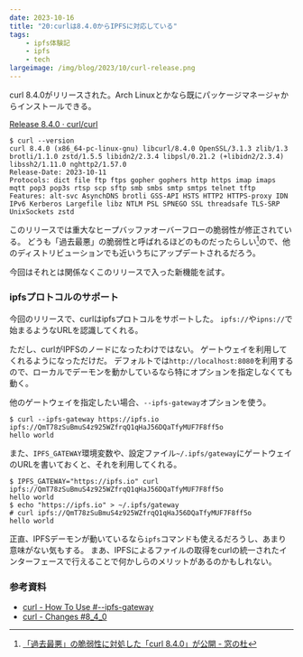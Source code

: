 ```yaml
---
date: 2023-10-16
title: "20:curlは8.4.0からIPFSに対応している"
tags:
    - ipfs体験記
    - ipfs
    - tech
largeimage: /img/blog/2023/10/curl-release.png
---
```


curl 8.4.0がリリースされた。Arch Linuxとかなら既にパッケージマネージャからインストールできる。

[Release 8.4.0 · curl/curl](https://github.com/curl/curl/releases/tag/curl-8_4_0)

```console
$ curl --version
curl 8.4.0 (x86_64-pc-linux-gnu) libcurl/8.4.0 OpenSSL/3.1.3 zlib/1.3 brotli/1.1.0 zstd/1.5.5 libidn2/2.3.4 libpsl/0.21.2 (+libidn2/2.3.4) libssh2/1.11.0 nghttp2/1.57.0
Release-Date: 2023-10-11
Protocols: dict file ftp ftps gopher gophers http https imap imaps mqtt pop3 pop3s rtsp scp sftp smb smbs smtp smtps telnet tftp
Features: alt-svc AsynchDNS brotli GSS-API HSTS HTTP2 HTTPS-proxy IDN IPv6 Kerberos Largefile libz NTLM PSL SPNEGO SSL threadsafe TLS-SRP UnixSockets zstd
```

このリリースでは重大なヒープバッファオーバーフローの脆弱性が修正されている。
どうも「過去最悪」の脆弱性と呼ばれるほどのものだったらしい[^impress]ので、他のディストリビューションでも近いうちにアップデートされるだろう。

[^impress]: [「過去最悪」の脆弱性に対処した「curl 8.4.0」が公開 - 窓の杜](https://forest.watch.impress.co.jp/docs/news/1538153.html)

今回はそれとは関係なくこのリリースで入った新機能を試す。

### ipfsプロトコルのサポート

今回のリリースで、curlはipfsプロトコルをサポートした。
`ipfs://`や`ipns://`で始まるようなURLを認識してくれる。

ただし、curlがIPFSのノードになったわけではない。
ゲートウェイを利用してくれるようになっただけだ。
デフォルトでは`http://localhost:8080`を利用するので、ローカルでデーモンを動かしているなら特にオプションを指定しなくても動く。

他のゲートウェイを指定したい場合、`--ipfs-gateway`オプションを使う。

```console
$ curl --ipfs-gateway https://ipfs.io ipfs://QmT78zSuBmuS4z925WZfrqQ1qHaJ56DQaTfyMUF7F8ff5o
hello world
```

また、`IPFS_GATEWAY`環境変数や、設定ファイル`~/.ipfs/gateway`にゲートウェイのURLを書いておくと、それを利用してくれる。

```console
$ IPFS_GATEWAY="https://ipfs.io" curl ipfs://QmT78zSuBmuS4z925WZfrqQ1qHaJ56DQaTfyMUF7F8ff5o
hello world
$ echo "https://ipfs.io" > ~/.ipfs/gateway
# curl ipfs://QmT78zSuBmuS4z925WZfrqQ1qHaJ56DQaTfyMUF7F8ff5o
hello world
```

正直、IPFSデーモンが動いているなら`ipfs`コマンドも使えるだろうし、あまり意味がない気もする。
まあ、IPFSによるファイルの取得をcurlの統一されたインターフェースで行えることで何かしらのメリットがあるのかもしれない。

### 参考資料

- [curl - How To Use #--ipfs-gateway](https://curl.se/docs/manpage.html#--ipfs-gateway)
- [curl - Changes #8_4_0](https://curl.se/changes.html#8_4_0)
